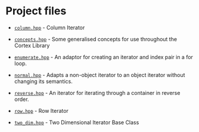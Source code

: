 # Project files

  - [`column.hpp`](doc_column.md#standardese-column-hpp) - Column Iterator

  - [`concepts.hpp`](doc_concepts.md#standardese-concepts-hpp) - Some generalised concepts for use throughout the Cortex Library

  - [`enumerate.hpp`](doc_enumerate.md#standardese-enumerate-hpp) - An adaptor for creating an iterator and index pair in a for loop.

  - [`normal.hpp`](doc_normal.md#standardese-normal-hpp) - Adapts a non-object iterator to an object iterator without changing its semantics.

  - [`reverse.hpp`](doc_reverse.md#standardese-reverse-hpp) - An iterator for iterating through a container in reverse order.

  - [`row.hpp`](doc_row.md#standardese-row-hpp) - Row Iterator

  - [`two_dim.hpp`](doc_two_dim.md#standardese-two_dim-hpp) - Two Dimensional Iterator Base Class
